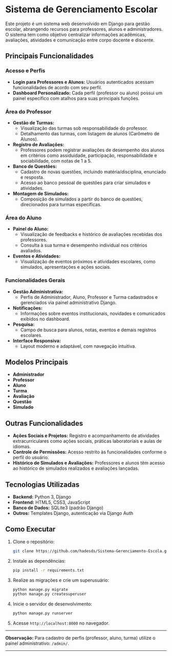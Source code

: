 # Sistema de Gerenciamento Escolar

Este projeto é um sistema web desenvolvido em Django para gestão escolar, abrangendo recursos para professores, alunos e administradores. O sistema tem como objetivo centralizar informações acadêmicas, avaliações, atividades e comunicação entre corpo docente e discente.

## Principais Funcionalidades

### Acesso e Perfis
- **Login para Professores e Alunos:** Usuários autenticados acessam funcionalidades de acordo com seu perfil.
- **Dashboard Personalizado:** Cada perfil (professor ou aluno) possui um painel específico com atalhos para suas principais funções.

### Área do Professor

- **Gestão de Turmas:**
  - Visualização das turmas sob responsabilidade do professor.
  - Detalhamento das turmas, com listagem de alunos (Carômetro de Alunos).
- **Registro de Avaliações:**
  - Professores podem registrar avaliações de desempenho dos alunos em critérios como assiduidade, participação, responsabilidade e sociabilidade, com notas de 1 a 5.
- **Banco de Questões:**
  - Cadastro de novas questões, incluindo matéria/disciplina, enunciado e resposta.
  - Acesso ao banco pessoal de questões para criar simulados e atividades.
- **Montagem de Simulados:**
  - Composição de simulados a partir do banco de questões, direcionados para turmas específicas.

### Área do Aluno

- **Painel do Aluno:**
  - Visualização de feedbacks e histórico de avaliações recebidas dos professores.
  - Consulta à sua turma e desempenho individual nos critérios avaliados.
- **Eventos e Atividades:**
  - Visualização de eventos próximos e atividades escolares, como simulados, apresentações e ações sociais.

### Funcionalidades Gerais

- **Gestão Administrativa:**
  - Perfis de Administrador, Aluno, Professor e Turma cadastrados e gerenciados via painel administrativo Django.
- **Notificações:**
  - Informações sobre eventos institucionais, novidades e comunicados exibidos no dashboard.
- **Pesquisa:**
  - Campo de busca para alunos, notas, eventos e demais registros escolares.
- **Interface Responsiva:**
  - Layout moderno e adaptável, com navegação intuitiva.

## Modelos Principais

- **Administrador**
- **Professor**
- **Aluno**
- **Turma**
- **Avaliação**
- **Questão**
- **Simulado**

## Outras Funcionalidades

- **Ações Sociais e Projetos:** Registro e acompanhamento de atividades extracurriculares como ações sociais, práticas laboratoriais e aulas de idiomas.
- **Controle de Permissões:** Acesso restrito às funcionalidades conforme o perfil do usuário.
- **Histórico de Simulados e Avaliações:** Professores e alunos têm acesso ao histórico de simulados realizados e avaliações lançadas.

## Tecnologias Utilizadas

- **Backend:** Python 3, Django
- **Frontend:** HTML5, CSS3, JavaScript
- **Banco de Dados:** SQLite3 (padrão Django)
- **Outros:** Templates Django, autenticação via Django Auth

## Como Executar

1. Clone o repositório:
   ```bash
   git clone https://github.com/hadesds/Sistema-Gerenciamento-Escola.git
   ```
2. Instale as dependências:
   ```bash
   pip install -r requirements.txt
   ```
3. Realize as migrações e crie um superusuário:
   ```bash
   python manage.py migrate
   python manage.py createsuperuser
   ```
4. Inicie o servidor de desenvolvimento:
   ```bash
   python manage.py runserver
   ```
5. Acesse `http://localhost:8000` no navegador.

---

**Observação:** Para cadastro de perfis (professor, aluno, turma) utilize o painel administrativo: `/admin/`.

---
